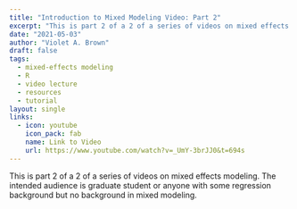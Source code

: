 ```yaml
---
title: "Introduction to Mixed Modeling Video: Part 2"
excerpt: "This is part 2 of a 2 of a series of videos on mixed effects modeling. The intended audience is graduate student or anyone with some regression background but no background in mixed modeling."
date: "2021-05-03"
author: "Violet A. Brown"
draft: false
tags:
  - mixed-effects modeling
  - R
  - video lecture
  - resources
  - tutorial
layout: single
links:
  - icon: youtube
    icon_pack: fab
    name: Link to Video
    url: https://www.youtube.com/watch?v=_UmY-3brJJ0&t=694s
---
```


This is part 2 of a 2 of a series of videos on mixed effects modeling. The intended audience is graduate student or anyone with some regression background but no background in mixed modeling.
